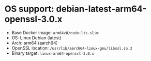# OS support: debian-latest-arm64-openssl-3.0.x

- Base Docker image: `arm64v8/node:lts-slim`
- OS: Linux Debian (latest)
- Arch: arm64 (aarch64)
- OpenSSL location: `/usr/lib/aarch64-linux-gnu/libssl.so.3`
- Binary target: `linux-arm64-openssl-3.0.x`
